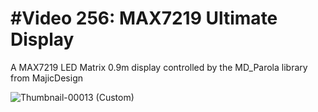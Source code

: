 # #Video 256: MAX7219 Ultimate Display  
A MAX7219 LED Matrix 0.9m display controlled by the MD_Parola library from MajicDesign

![Thumbnail-00013 (Custom)](https://user-images.githubusercontent.com/20911308/208726466-db3993f0-2802-4dbd-84f6-856397bea3f0.png)

